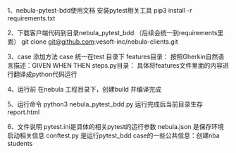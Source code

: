 1、nebula-pytest-bdd使用文档
安装pytest相关工具
pip3 install -r requirements.txt

2、下载客户端代码到目录nebula_pytest_bdd （后续会统一到requirements里面）
git clone git@github.com:vesoft-inc/nebula-clients.git


3、case 添加方法
case 统一在test 目录下
features目录：
    按照Gherkin自然语言描述：GIVEN WHEN THEN
steps.py目录：
    具体将features文件里面的内容进行翻译成python代码运行

4、运行前
   在nebula 工程目录下，创建build 并编译完成

5、运行命令
   python3 nebula_pytest_bdd.py
   运行完成后当前目录生存report.html

6、文件说明
   pytest.ini是具体的相关pytest的运行参数
   nebula.json 是保存环境启动相关信息
   conftest.py 是运行pytest_bdd case的一些公共信息：创建nba students

